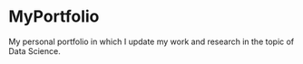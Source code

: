 # MyPortfolio
My personal portfolio in which I update my work and research in the topic of Data Science.
